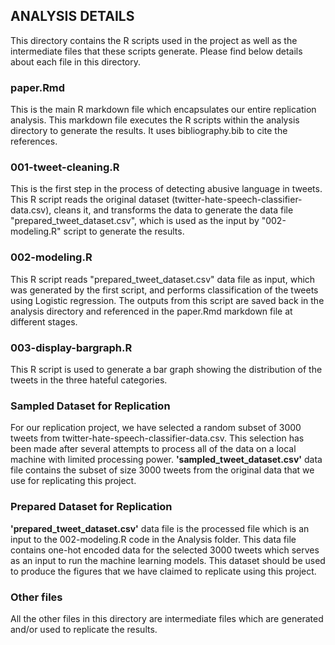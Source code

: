 ## ANALYSIS DETAILS

This directory contains the R scripts used in the project as well as the intermediate files that these scripts generate. Please find below details about each file in this directory.

### paper.Rmd

This is the main R markdown file which encapsulates our entire replication analysis. This markdown file executes the R scripts within the analysis directory to generate the results. It uses bibliography.bib to cite the references.

### 001-tweet-cleaning.R

This is the first step in the process of detecting abusive language in tweets. This R script reads the original dataset (twitter-hate-speech-classifier-data.csv), cleans it, and transforms the data to generate the data file "prepared_tweet_dataset.csv", which is used as the input by "002-modeling.R" script to generate the results.

### 002-modeling.R

This R script reads "prepared_tweet_dataset.csv" data file as input, which was generated by the first script, and performs classification of the tweets using Logistic regression. The outputs from this script are saved back in the analysis directory and referenced in the paper.Rmd markdown file at different stages.

### 003-display-bargraph.R

This R script is used to generate a bar graph showing the distribution of the tweets in the three hateful categories.

### Sampled Dataset for Replication

For our replication project, we have selected a random subset of 3000 tweets from twitter-hate-speech-classifier-data.csv. This selection has been made after several attempts to process all of the data on a local machine with limited processing power. **'sampled_tweet_dataset.csv'** data file contains the subset of size 3000 tweets from the original data that we use for replicating this project.

### Prepared Dataset for Replication

**'prepared_tweet_dataset.csv'** data file is the processed file which is an input to the 002-modeling.R code in the Analysis folder. This data file contains one-hot encoded data for the selected 3000 tweets which serves as an input to run the machine learning models. This dataset should be used to produce the figures that we have claimed to replicate using this project.

### Other files

All the other files in this directory are intermediate files which are generated and/or used to replicate the results.
